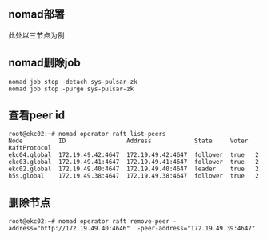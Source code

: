 ## nomad部署

此处以三节点为例







## nomad删除job

```shell
nomad job stop -detach sys-pulsar-zk 
nomad job stop -purge sys-pulsar-zk 
```



## 查看peer id

```shell
root@ekc02:~# nomad operator raft list-peers
Node          ID                 Address            State     Voter  RaftProtocol
ekc04.global  172.19.49.42:4647  172.19.49.42:4647  follower  true   2
ekc03.global  172.19.49.41:4647  172.19.49.41:4647  follower  true   2
ekc02.global  172.19.49.40:4647  172.19.49.40:4647  leader    true   2
h5s.global    172.19.49.38:4647  172.19.49.38:4647  follower  true   2
```



## 删除节点

```shell
root@ekc02:~# nomad operator raft remove-peer -address="http://172.19.49.40:4646"  -peer-address="172.19.49.39:4647"
```

